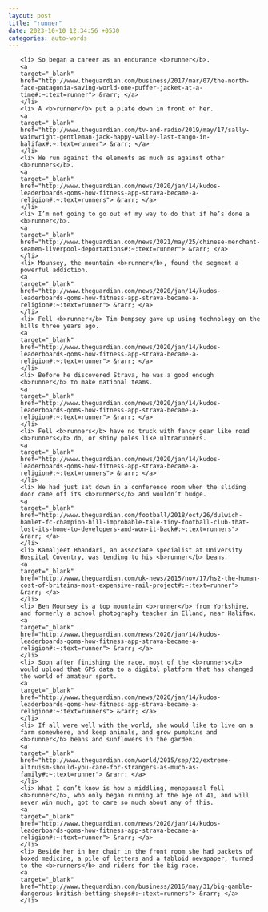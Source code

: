 ```yaml
---
layout: post
title: "runner"
date: 2023-10-10 12:34:56 +0530
categories: auto-words
---
```

<ol>

    <li> So began a career as an endurance <b>runner</b>.
    <a 
    target="_blank" 
    href="http://www.theguardian.com/business/2017/mar/07/the-north-face-patagonia-saving-world-one-puffer-jacket-at-a-time#:~:text=runner"> &rarr; </a>
    </li>
    <li> A <b>runner</b> put a plate down in front of her.
    <a 
    target="_blank" 
    href="http://www.theguardian.com/tv-and-radio/2019/may/17/sally-wainwright-gentleman-jack-happy-valley-last-tango-in-halifax#:~:text=runner"> &rarr; </a>
    </li>
    <li> We run against the elements as much as against other <b>runners</b>.
    <a 
    target="_blank" 
    href="http://www.theguardian.com/news/2020/jan/14/kudos-leaderboards-qoms-how-fitness-app-strava-became-a-religion#:~:text=runners"> &rarr; </a>
    </li>
    <li> I’m not going to go out of my way to do that if he’s done a <b>runner</b>.
    <a 
    target="_blank" 
    href="http://www.theguardian.com/news/2021/may/25/chinese-merchant-seamen-liverpool-deportations#:~:text=runner"> &rarr; </a>
    </li>
    <li> Mounsey, the mountain <b>runner</b>, found the segment a powerful addiction.
    <a 
    target="_blank" 
    href="http://www.theguardian.com/news/2020/jan/14/kudos-leaderboards-qoms-how-fitness-app-strava-became-a-religion#:~:text=runner"> &rarr; </a>
    </li>
    <li> Fell <b>runner</b> Tim Dempsey gave up using technology on the hills three years ago.
    <a 
    target="_blank" 
    href="http://www.theguardian.com/news/2020/jan/14/kudos-leaderboards-qoms-how-fitness-app-strava-became-a-religion#:~:text=runner"> &rarr; </a>
    </li>
    <li> Before he discovered Strava, he was a good enough <b>runner</b> to make national teams.
    <a 
    target="_blank" 
    href="http://www.theguardian.com/news/2020/jan/14/kudos-leaderboards-qoms-how-fitness-app-strava-became-a-religion#:~:text=runner"> &rarr; </a>
    </li>
    <li> Fell <b>runners</b> have no truck with fancy gear like road <b>runners</b> do, or shiny poles like ultrarunners.
    <a 
    target="_blank" 
    href="http://www.theguardian.com/news/2020/jan/14/kudos-leaderboards-qoms-how-fitness-app-strava-became-a-religion#:~:text=runners"> &rarr; </a>
    </li>
    <li> We had just sat down in a conference room when the sliding door came off its <b>runners</b> and wouldn’t budge.
    <a 
    target="_blank" 
    href="http://www.theguardian.com/football/2018/oct/26/dulwich-hamlet-fc-champion-hill-improbable-tale-tiny-football-club-that-lost-its-home-to-developers-and-won-it-back#:~:text=runners"> &rarr; </a>
    </li>
    <li> Kamaljeet Bhandari, an associate specialist at University Hospital Coventry, was tending to his <b>runner</b> beans.
    <a 
    target="_blank" 
    href="http://www.theguardian.com/uk-news/2015/nov/17/hs2-the-human-cost-of-britains-most-expensive-rail-project#:~:text=runner"> &rarr; </a>
    </li>
    <li> Ben Mounsey is a top mountain <b>runner</b> from Yorkshire, and formerly a school photography teacher in Elland, near Halifax.
    <a 
    target="_blank" 
    href="http://www.theguardian.com/news/2020/jan/14/kudos-leaderboards-qoms-how-fitness-app-strava-became-a-religion#:~:text=runner"> &rarr; </a>
    </li>
    <li> Soon after finishing the race, most of the <b>runners</b> would upload that GPS data to a digital platform that has changed the world of amateur sport.
    <a 
    target="_blank" 
    href="http://www.theguardian.com/news/2020/jan/14/kudos-leaderboards-qoms-how-fitness-app-strava-became-a-religion#:~:text=runners"> &rarr; </a>
    </li>
    <li> If all were well with the world, she would like to live on a farm somewhere, and keep animals, and grow pumpkins and <b>runner</b> beans and sunflowers in the garden.
    <a 
    target="_blank" 
    href="http://www.theguardian.com/world/2015/sep/22/extreme-altruism-should-you-care-for-strangers-as-much-as-family#:~:text=runner"> &rarr; </a>
    </li>
    <li> What I don’t know is how a middling, menopausal fell <b>runner</b>, who only began running at the age of 41, and will never win much, got to care so much about any of this.
    <a 
    target="_blank" 
    href="http://www.theguardian.com/news/2020/jan/14/kudos-leaderboards-qoms-how-fitness-app-strava-became-a-religion#:~:text=runner"> &rarr; </a>
    </li>
    <li> Beside her in her chair in the front room she had packets of boxed medicine, a pile of letters and a tabloid newspaper, turned to the <b>runners</b> and riders for the big race.
    <a 
    target="_blank" 
    href="http://www.theguardian.com/business/2016/may/31/big-gamble-dangerous-british-betting-shops#:~:text=runners"> &rarr; </a>
    </li>